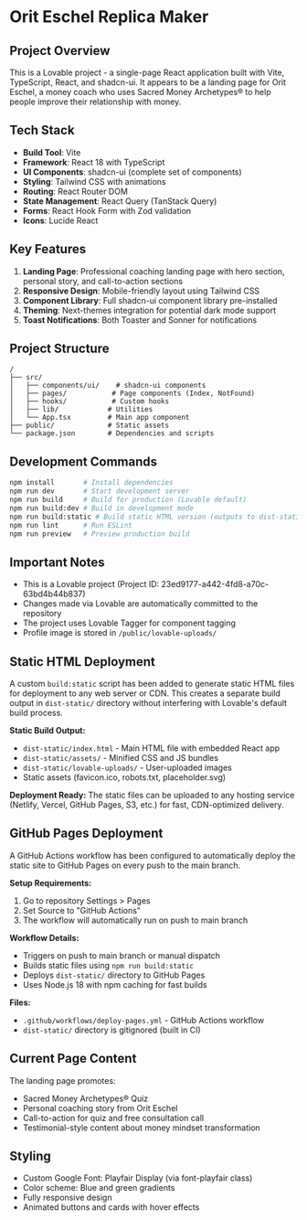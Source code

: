 # Orit Eschel Replica Maker

## Project Overview
This is a Lovable project - a single-page React application built with Vite, TypeScript, React, and shadcn-ui. It appears to be a landing page for Orit Eschel, a money coach who uses Sacred Money Archetypes® to help people improve their relationship with money.

## Tech Stack
- **Build Tool**: Vite
- **Framework**: React 18 with TypeScript
- **UI Components**: shadcn-ui (complete set of components)
- **Styling**: Tailwind CSS with animations
- **Routing**: React Router DOM
- **State Management**: React Query (TanStack Query)
- **Forms**: React Hook Form with Zod validation
- **Icons**: Lucide React

## Key Features
1. **Landing Page**: Professional coaching landing page with hero section, personal story, and call-to-action sections
2. **Responsive Design**: Mobile-friendly layout using Tailwind CSS
3. **Component Library**: Full shadcn-ui component library pre-installed
4. **Theming**: Next-themes integration for potential dark mode support
5. **Toast Notifications**: Both Toaster and Sonner for notifications

## Project Structure
```
/
├── src/
│   ├── components/ui/    # shadcn-ui components
│   ├── pages/           # Page components (Index, NotFound)
│   ├── hooks/           # Custom hooks
│   ├── lib/            # Utilities
│   └── App.tsx         # Main app component
├── public/             # Static assets
└── package.json        # Dependencies and scripts
```

## Development Commands
```bash
npm install       # Install dependencies
npm run dev       # Start development server
npm run build     # Build for production (Lovable default)
npm run build:dev # Build in development mode
npm run build:static # Build static HTML version (outputs to dist-static/)
npm run lint      # Run ESLint
npm run preview   # Preview production build
```

## Important Notes
- This is a Lovable project (Project ID: 23ed9177-a442-4fd8-a70c-63bd4b44b837)
- Changes made via Lovable are automatically committed to the repository
- The project uses Lovable Tagger for component tagging
- Profile image is stored in `/public/lovable-uploads/`

## Static HTML Deployment
A custom `build:static` script has been added to generate static HTML files for deployment to any web server or CDN. This creates a separate build output in `dist-static/` directory without interfering with Lovable's default build process.

**Static Build Output:**
- `dist-static/index.html` - Main HTML file with embedded React app
- `dist-static/assets/` - Minified CSS and JS bundles
- `dist-static/lovable-uploads/` - User-uploaded images
- Static assets (favicon.ico, robots.txt, placeholder.svg)

**Deployment Ready:** The static files can be uploaded to any hosting service (Netlify, Vercel, GitHub Pages, S3, etc.) for fast, CDN-optimized delivery.

## GitHub Pages Deployment
A GitHub Actions workflow has been configured to automatically deploy the static site to GitHub Pages on every push to the main branch.

**Setup Requirements:**
1. Go to repository Settings > Pages
2. Set Source to "GitHub Actions"
3. The workflow will automatically run on push to main branch

**Workflow Details:**
- Triggers on push to main branch or manual dispatch
- Builds static files using `npm run build:static`
- Deploys `dist-static/` directory to GitHub Pages
- Uses Node.js 18 with npm caching for fast builds

**Files:**
- `.github/workflows/deploy-pages.yml` - GitHub Actions workflow
- `dist-static/` directory is gitignored (built in CI)

## Current Page Content
The landing page promotes:
- Sacred Money Archetypes® Quiz
- Personal coaching story from Orit Eschel
- Call-to-action for quiz and free consultation call
- Testimonial-style content about money mindset transformation

## Styling
- Custom Google Font: Playfair Display (via font-playfair class)
- Color scheme: Blue and green gradients
- Fully responsive design
- Animated buttons and cards with hover effects